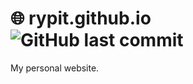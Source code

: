 # 🌐 rypit.github.io ![GitHub last commit](https://img.shields.io/github/last-commit/rypit/rypit.github.io.svg)
My personal website.
